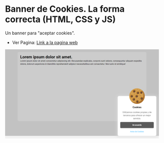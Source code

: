 # Banner de Cookies. La forma correcta (HTML, CSS y JS)

Un banner para "aceptar cookies".

- Ver Pagina: [Link a la pagina web](https://sergio-ivan-melgarejo.github.io/aviso-cookies/)

![Captura de pantalla del sitio web](./img/screencapture.png)